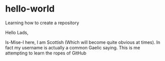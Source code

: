 # hello-world
Learning how to create a repository

Hello Lads, 

Is-Mise-I here, I am Scottish (Which will become quite obvious at times). 
In fact my username is actually a common Gaelic saying. 
This is me attempting to learn the ropes of GitHub
